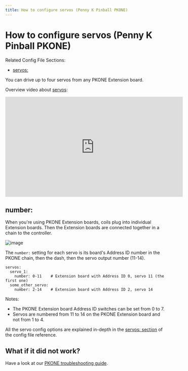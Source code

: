 ```yaml
---
title: How to configure servos (Penny K Pinball PKONE)
---
```


# How to configure servos (Penny K Pinball PKONE)


Related Config File Sections:

* [servos:](../../config/servos.md)

You can drive up to four servos from any PKONE Extension board.

Overview video about [servos](../../mechs/servos/index.md):

<div class="video-wrapper">
<iframe width="560" height="315" src="https://www.youtube.com/embed/wA6KEODwQ5w" title="YouTube video player" frameborder="0" allow="accelerometer; autoplay; clipboard-write; encrypted-media; gyroscope; picture-in-picture" allowfullscreen></iframe>
</div>

## number:

When you're using PKONE Extension boards, coils plug into individual
Extension boards. Then the Extension boards are connected together in a
chain to the controller.

![image](../images/pkone-extension.png)

The `number:` setting for each servo is its board's Address ID number
in the PKONE chain, then the dash, then the servo output number (11-14).

``` mpf-config
servos:
  servo_1:
    number: 0-11    # Extension board with Address ID 0, servo 11 (the first one)
  some_other_servo:
    number: 2-14    # Extension board with Address ID 2, servo 14
```

Notes:

* The PKONE Extension board Address ID switches can be set from 0 to
    7.
* Servos are numbered from 11 to 14 on the PKONE Extension board and
    not from 1 to 4.

All the servo config options are explained in-depth in the
[servos: section](../../config/servos.md) of the
config file reference.

## What if it did not work?

Have a look at our
[PKONE troubleshooting guide](../../troubleshooting/index.md).
